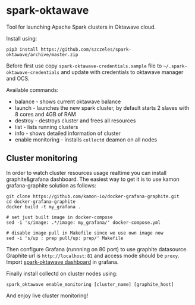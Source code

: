 # spark-oktawave

Tool for launching Apache Spark clusters in Oktawave cloud.

Install using:

    pip3 install https://github.com/szczeles/spark-oktawave/archive/master.zip

Before first use copy `spark-oktawave-credentials.sample` file to `~/.spark-oktawave-credentials` and update with credentials to oktawave manager and OCS.

Available commands:

  * balance - shows current oktawave balance
  * launch - launches the new spark cluster, by default starts 2 slaves with 8 cores and 4GB of RAM
  * destroy - destroys cluster and frees all resources
  * list - lists running clusters
  * info - shows detailed information of cluster
  * enable monitoring - installs `collectd` deamon on all nodes


## Cluster monitoring

In order to watch cluster resources usage realtime 
you can install graphite&grafana dashboard. The
easiest way to get it is to use kamon grafana-graphite 
solution as follows:

    git clone https://github.com/kamon-io/docker-grafana-graphite.git 
    cd docker-grafana-graphite
    docker build -t my_grafana .

    # set just built image in docker-compose
    sed -i 's/image: .*/image: my_grafana/' docker-compose.yml 
    
    # disable image pull in Makefile since we use own image now
    sed -i 's/up : prep pull/up: prep/' Makefile 

Then configure Grafana (runnning on 80 port) to use graphite
datasource. Graphite url is `http://localhost:81` and access
mode should be `proxy`. Import [spark-oktawave dashboard](https://raw.githubusercontent.com/szczeles/spark-oktawave/master/grafana-dashboard.json)
in grafana.

Finally install collectd on cluster nodes using:

    spark_oktawave enable_monitoring [cluster_name] [graphite_host]

And enjoy live cluster monitoring!
